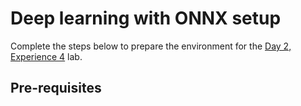 # Deep learning with ONNX setup

Complete the steps below to prepare the environment for the [Day 2, Experience 4](../../../day2-exp4/) lab.

## Pre-requisites
